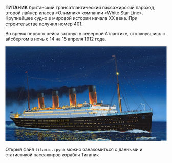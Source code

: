 **ТИТАНИК**
британский трансатлантический пассажирский пароход, второй лайнер класса «Олимпик» компании «White Star Line». Крупнейшее судно в мировой истории начала XX века. При строительстве получил номер 401.

Во время первого рейса затонул в северной Атлантике, столкнувшись с айсбергом в ночь с 14 на 15 апреля 1912 года.

![Image](https://github.com/VasiliyMaletin/Titanic/blob/master/titanic.jpg)

Открыв файл `titanic.ipynb` можно ознакомиться с данными и статистикой пассажиров корабля Титаник
